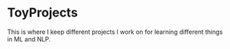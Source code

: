 # ToyProjects

This is where I keep different projects I work on for learning different things in ML and NLP. 
